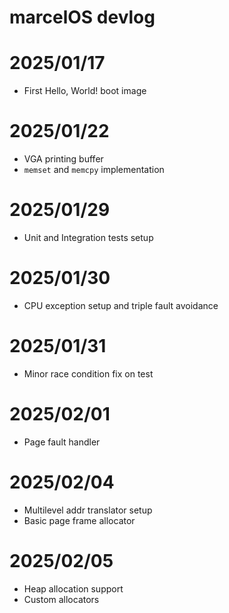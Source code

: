 # marcelOS devlog

# 2025/01/17

-   First Hello, World! boot image

# 2025/01/22

-   VGA printing buffer
-   `memset` and `memcpy` implementation

# 2025/01/29

-   Unit and Integration tests setup

# 2025/01/30

-   CPU exception setup and triple fault avoidance

# 2025/01/31

-   Minor race condition fix on test

# 2025/02/01

-   Page fault handler

# 2025/02/04

-   Multilevel addr translator setup
-   Basic page frame allocator

# 2025/02/05

-   Heap allocation support
-   Custom allocators

